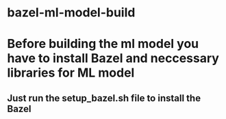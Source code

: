 # bazel-ml-model-build

# Before building the ml model you have to install Bazel and neccessary libraries for ML model
## Just run the setup_bazel.sh file to install the Bazel
